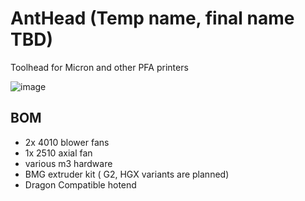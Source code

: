 # AntHead (Temp name, final name TBD) 
Toolhead for Micron and other PFA printers 

![image](https://github.com/user-attachments/assets/506922f7-79d9-4ee6-ad26-bf17165f6eff)


## BOM 
* 2x 4010 blower fans 
* 1x 2510 axial fan 
* various m3 hardware 
* BMG extruder kit ( G2, HGX variants are planned)
* Dragon Compatible hotend 


